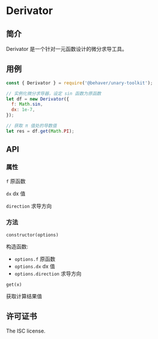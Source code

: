 # Derivator

## 简介

Derivator 是一个针对一元函数设计的微分求导工具。

## 用例

```js
const { Derivator } = require('@behaver/unary-toolkit');

// 实例化微分求导器，设定 sin 函数为原函数
let df = new Derivator({
  f: Math.sin,
  dx: 1e-7,
});

// 获取 π 值处的导数值
let res = df.get(Math.PI);
```

## API

### 属性

`f` 原函数

`dx` dx 值

`direction` 求导方向

### 方法

`constructor(options)`

构造函数:

* `options.f` 原函数
* `options.dx` dx 值
* `options.direction` 求导方向

`get(x)`

获取计算结果值

## 许可证书

The ISC license.
